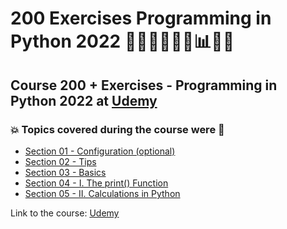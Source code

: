 # 200 Exercises Programming in Python 2022 👩🏻‍💻🤯🐍🤖📊🎲💽
## Course 200 + Exercises - Programming in Python 2022 at [Udemy](https://www.udemy.com/course/200-exercises-programming-in-python-from-a-to-z/)
### 💥 Topics covered during the course were 🚀
- [Section 01 - Configuration (optional)](https://github.com/romulovieira777/200_Exercises_Programming_in_Python_2022/tree/main/Section_01_Configuration_optional)
- [Section 02 - Tips](https://github.com/romulovieira777/200_Exercises_Programming_in_Python_2022/tree/main/Section_02_Tips)
- [Section 03 - Basics](https://github.com/romulovieira777/200_Exercises_Programming_in_Python_2022/tree/main/Section_03_Basics)
- [Section 04 - I. The print() Function](https://github.com/romulovieira777/200_Exercises_Programming_in_Python_2022/tree/main/Section_04_I_The_Print_Function)
- [Section 05 - II. Calculations in Python]()

Link to the course: [Udemy](https://www.udemy.com/course/200-exercises-programming-in-python-from-a-to-z/)